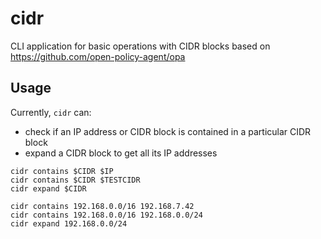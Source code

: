 # cidr

CLI application for basic operations with CIDR blocks based on https://github.com/open-policy-agent/opa

## Usage

Currently, `cidr` can:
- check if an IP address or CIDR block is contained in a particular CIDR block
- expand a CIDR block to get all its IP addresses

``` shell
cidr contains $CIDR $IP
cidr contains $CIDR $TESTCIDR
cidr expand $CIDR

cidr contains 192.168.0.0/16 192.168.7.42
cidr contains 192.168.0.0/16 192.168.0.0/24
cidr expand 192.168.0.0/24
```
